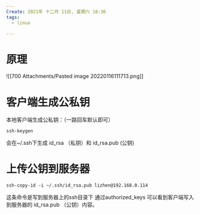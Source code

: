 ```yaml
---
Create: 2021年 十二月 11日, 星期六 18:36
tags: 
  - linux

---
```

# 原理
![[700 Attachments/Pasted image 20220116111713.png]]


# 客户端生成公私钥
本地客户端生成公私钥：（一路回车默认即可）
```
ssh-keygen
```
会在~/.ssh下生成 id_rsa （私钥）和  id_rsa.pub (公钥)
# 上传公钥到服务器
```
ssh-copy-id -i ~/.ssh/id_rsa.pub lizhen@192.168.0.114
```
这条命令是写到服务器上的ssh目录下
通过authorized_keys 可以看到客户端写入到服务器的 id_rsa.pub （公钥）内容。
